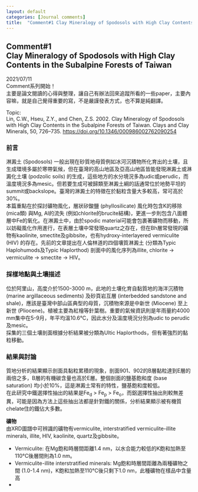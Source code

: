 ```yaml
---
layout: default
categories: [Journal comments]
title:  "Comment#1 Clay Mineralogy of Spodosols with High Clay Contents in the Subalpine Forests of Taiwan"
---
```


## Comment#1 <br/> Clay Mineralogy of Spodosols with High Clay Contents in the Subalpine Forests of Taiwan
2021/07/11  
Comment系列開始！  
主要是論文閱讀的心得與整理，讓自己有辦法回來追蹤所看的一些paper，主要內容嘛，就是自己覺得重要的寫，不是嚴謹發表方式，也不算是純翻譯。  
  
Topic:  
Lin, C.W., Hseu, Z.Y., and Chen, Z.S. 2002. Clay Mineralogy of Spodosols with High Clay Contents in the Subalpine Forests of Taiwan. Clays and Clay Minerals, 50, 726–735. <a href="https://doi.org/10.1346/000986002762090254" target="_blank">https://doi.org/10.1346/000986002762090254</a>  
  
### 前言
淋澱土 (Spodosols) 一般出現在砂質地母質例如冰河沉積物所化育出的土壤，且生成環境多屬於寒帶氣候，但在臺灣的高山地區及亞高山地區皆能發現淋澱土或淋澱化土壤 (podzolic soils) 的生成，這些地方的水分境況多為udic或perudic，而溫度境況多為mesic。但若要生成可被歸類至淋澱土綱的話通常位於地勢平坦的summit或backslope。臺灣的淋澱土的特徵在於黏粒含量大多較高，常可高於30%。  
本篇重點在於探討礦物風化，層狀矽酸鹽 (phyllosilicate) 風化時包含K的移除 (mica類) 與Mg, Al的流失 (例如chlorite的brucite結構)，更進一步則包含八面體層中Fe的氧化。在淋澱土中，由於spodic material可能會包裹著礦物而移動，所以妨礙風化作用進行，在表層土壤中常發現quartz之存在，但在Bh層常發現的礦物有kaolinite, smectite及gibbsite，也有hydroxy-interlayered vermiculite (HIV) 的存在。先前的文章提出在人倫林道的四個壤質淋澱土 (分類為Typic Haplohumods及Typic Haplorthod) 剖面中的風化序列為illite, chlorite &#8594; vermiculite &#8594; smectite &#8594; HIV。
  
### 採樣地點與土壤描述  
位於阿里山，高度介於1500-3000 m，此地的土壤化育自黏質地的海洋沉積物 (marine argillaceous sediments) 及砂頁岩互層 (interbedded sandstone and shale)，應該是臺灣中部山區典型的母質，沉積物來源是中新世 (Miocene) 至上新世 (Pliocene)。植被主要為紅檜等針葉樹。重要的氣候資訊則是年雨量約4000 mm集中在5-9月，年平均溫10.6&deg;C，因此水分及溫度境況分別為udic to perudic及mesic。  
採集的三個土壤剖面根據分析結果被分類為Ultic Haplorthods，但有著強烈的黏粒移動。  
  
### 結果與討論  
質地分析的結果顯示剖面具黏粒累積的現象，剖面901、902的B層黏粒達到E層的兩倍之多，B層的有機碳含量也高於E層。整個剖面的鹽基飽和度 (base saturation) 均小於10%，這是淋澱土常有的特性，鹽基飽和度較低。  
在此研究中鐵選擇性抽出的結果是Fe<sub>d</sub> > Fe<sub>p</sub> > Fe<sub>o</sub>，而鋁選擇性抽出則較無差異，可能是因為方法上這些抽出法都是針對鐵的關係，分析結果顯示被有機質chelate住的鐵佔大多數。  
  
**礦物**  
由XRD圖譜中可辨識的礦物有vermiculite, interstratified vermiculite-illite minerals, illite, HIV, kaolinite, quartz及gibbsite。  
- Vermiculite: 在Mg飽和時層間距離1.4 nm，以水合能力較低的K飽和加熱至110&deg;C後層間則為1.0 nm。
- Vermiculite-illite interstratified minerals: Mg飽和時層間距離為兩種礦物之間 (1.0-1.4 nm)，K飽和加熱至110&deg;C後只剩下1.0 nm，此種礦物在樣品中含量高
- 









